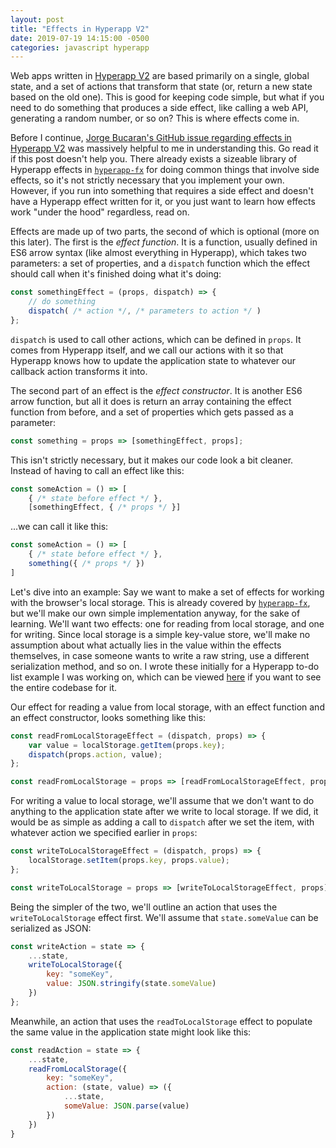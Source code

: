 ```yaml
---
layout: post
title: "Effects in Hyperapp V2"
date: 2019-07-19 14:15:00 -0500
categories: javascript hyperapp
---
```

Web apps written in [Hyperapp V2][hyperapp] are based primarily on a single, global state, and a set of actions that transform that state (or, return a new state based on the old one). This is good for keeping code simple, but what if you need to do something that produces a side effect, like calling a web API, generating a random number, or so on? This is where effects come in.

Before I continue, [Jorge Bucaran's GitHub issue regarding effects in Hyperapp V2][bucaran] was massively helpful to me in understanding this. Go read it if this post doesn't help you. There already exists a sizeable library of Hyperapp effects in [`hyperapp-fx`][hyperapp-fx] for doing common things that involve side effects, so it's not strictly necessary that you implement your own. However, if you run into something that requires a side effect and doesn't have a Hyperapp effect written for it, or you just want to learn how effects work "under the hood" regardless, read on.

Effects are made up of two parts, the second of which is optional (more on this later). The first is the *effect function*. It is a function, usually defined in ES6 arrow syntax (like almost everything in Hyperapp), which takes two parameters: a set of properties, and a `dispatch` function which the effect should call when it's finished doing what it's doing:

```JavaScript
const somethingEffect = (props, dispatch) => {
    // do something
    dispatch( /* action */, /* parameters to action */ )
};
```

`dispatch` is used to call other actions, which can be defined in `props`. It comes from Hyperapp itself, and we call our actions with it so that Hyperapp knows how to update the application state to whatever our callback action transforms it into.

The second part of an effect is the *effect constructor*. It is another ES6 arrow function, but all it does is return an array containing the effect function from before, and a set of properties which gets passed as a parameter:

```JavaScript
const something = props => [somethingEffect, props];
```

This isn't strictly necessary, but it makes our code look a bit cleaner. Instead of having to call an effect like this:

```JavaScript
const someAction = () => [
    { /* state before effect */ },
    [somethingEffect, { /* props */ }]
```

...we can call it like this:

```JavaScript
const someAction = () => [
    { /* state before effect */ },
    something({ /* props */ })
]
```

Let's dive into an example: Say we want to make a set of effects for working with the browser's local storage. This is already covered by [`hyperapp-fx`][hyperapp-fx], but we'll make our own simple implementation anyway, for the sake of learning. We'll want two effects: one for reading from local storage, and one for writing. Since local storage is a simple key-value store, we'll make no assumption about what actually lies in the value within the effects themselves, in case someone wants to write a raw string, use a different serialization method, and so on. I wrote these initially for a Hyperapp to-do list example I was working on, which can be viewed [here][hyperapp-todo] if you want to see the entire codebase for it.

Our effect for reading a value from local storage, with an effect function and an effect constructor, looks something like this:

```JavaScript
const readFromLocalStorageEffect = (dispatch, props) => {
    var value = localStorage.getItem(props.key);
    dispatch(props.action, value);
};

const readFromLocalStorage = props => [readFromLocalStorageEffect, props];
```

For writing a value to local storage, we'll assume that we don't want to do anything to the application state after we write to local storage. If we did, it would be as simple as adding a call to `dispatch` after we set the item, with whatever action we specified earlier in `props`:

```JavaScript
const writeToLocalStorageEffect = (dispatch, props) => {
    localStorage.setItem(props.key, props.value);
};

const writeToLocalStorage = props => [writeToLocalStorageEffect, props];
```

Being the simpler of the two, we'll outline an action that uses the `writeToLocalStorage` effect first. We'll assume that `state.someValue` can be serialized as JSON:

```JavaScript
const writeAction = state => {
    ...state,
    writeToLocalStorage({
        key: "someKey",
        value: JSON.stringify(state.someValue)
    })
};
```

Meanwhile, an action that uses the `readToLocalStorage` effect to populate the same value in the application state might look like this:

```JavaScript
const readAction = state => {
    ...state,
    readFromLocalStorage({
        key: "someKey",
        action: (state, value) => ({
            ...state,
            someValue: JSON.parse(value)
        })
    })
}
```

[hyperapp]: https://github.com/jorgebucaran/hyperapp
[bucaran]: https://github.com/jorgebucaran/hyperapp/issues/750
[hyperapp-fx]: https://github.com/okwolf/hyperapp-fx
[hyperapp-todo]: https://github.com/lpraz/hyperapp-todo